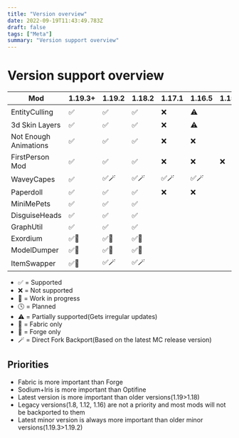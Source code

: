 ```yaml
---
title: "Version overview"
date: 2022-09-19T11:43:49.783Z
draft: false
tags: ["Meta"]
summary: "Version support overview"
---
```

# Version support overview

| Mod                   | 1.19.3+ | 1.19.2 | 1.18.2 | 1.17.1 | 1.16.5 | 1.15.2 | 1.14.4 | 1.12.2 | 1.8.8/9 |
| --------------------- | ------- | ------ | ------ | ------ | ------ | ------ | ------ | ------ | ------- |
| EntityCulling         | ✅       | ✅      | ✅      | ❌      | ⚠️      |        |        | 🕓🔨     | ⚠️🔨      |
| 3d Skin Layers        | ✅       | ✅      | ✅      | ❌      | ⚠️      |        |        | ⚠️🔨     | ⚠️🔨      |
| Not Enough Animations | ✅       | ✅      | ✅      | ❌      | ❌      |        |        |        |         |
| FirstPerson Mod       | ✅       | ✅      | ✅      | ❌      | ❌      | ❌      | ❌      |        |         |
| WaveyCapes            | ✅       | ✅🪄     | ✅🪄     | ✅🪄     | ✅🪄     |        |        | ⚠️🔨     | ⚠️🔨      |
| Paperdoll             | ✅       | ✅      | ✅      | ❌      | ❌      |        |        |        |         |
| MiniMePets            | ✅       | ✅      | ✅      |        |        |        |        |        |         |
| DisguiseHeads         | ✅       | ✅      | ✅      |        |        |        |        |        |         |
| GraphUtil             | ✅       | ✅      | ✅      |        |        |        |        |        |         |
| Exordium              | ✅🧶      | ✅🧶     | ✅🧶     |        |        |        |        |        |         |
| ModelDumper           | ✅🧶      | ✅🧶     | ✅🧶     |        |        |        |        |        |         |
| ItemSwapper           | ✅🧶     | ✅🪄   | ✅🪄    |        |        |        |        |        |         |

- ✅ = Supported
- ❌ = Not supported
- 🚧 = Work in progress
- 🕓 = Planned
- ⚠️ = Partially supported(Gets irregular updates)
- 🧶 = Fabric only
- 🔨 = Forge only
- 🪄 = Direct Fork Backport(Based on the latest MC release version)

## Priorities

- Fabric is more important than Forge
- Sodium+Iris is more important than Optifine
- Latest version is more important than older versions(1.19>1.18)
- Legacy versions(1.8, 1.12, 1.16) are not a priority and most mods will not be backported to them
- Latest minor version is always more important than older minor versions(1.19.3>1.19.2)
